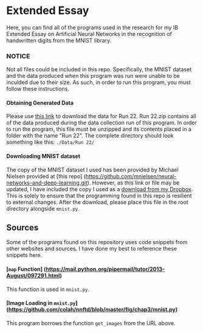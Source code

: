 # Extended Essay
Here, you can find all of the programs used in the research for my IB Extended Essay on Artificial Neural Networks in the recognition of handwritten digits from the MNIST library.


### NOTICE
Not all files could be included in this repo.  Specifically, the MNIST dataset and the data produced when this program was run were unable to be inculded due to their size.  As such, in order to run this program, you must follow these instructions.

#### Obtaining Generated Data
Please use [this link](https://dl.dropboxusercontent.com/u/93182171/Extended%20Essay/Run%2022.zip) to download the data for Run 22.  Run 22.zip contains all of the data produced during the data collection run of this program.  In order to run the program, this file must be unzipped and its contents placed in a folder with the name "Run 22".  The complete directory should look something like this: `./Data/Run 22/`


#### Downloading MNIST dataset
The copy of the MNIST dataset I used has been provided by Michael Nielsen provided at [this repo] (https://github.com/mnielsen/neural-networks-and-deep-learning.git).  However, as this link or file may be updated, I have included the copy I used as a [download from my Dropbox](https://dl.dropboxusercontent.com/u/93182171/Extended%20Essay/mnist.pkl).  This is solely to ensure that the programming found in this repo is resilient to external changes.  After the download, please place this file in the root directory alongside `mnist.py`.

## Sources
Some of the programs found on this repository uses code snippets from other websites and sources.  I have done my best to reference these snippets here.

#### [`map` Function] (https://mail.python.org/pipermail/tutor/2013-August/097291.html)
This function is used in `mnist.py`.

#### [Image Loading in `mnist.py`] (https://github.com/colah/nnftd/blob/master/fig/chap3/mnist.py)
This program borrows the function `get_images` from the URL above.
